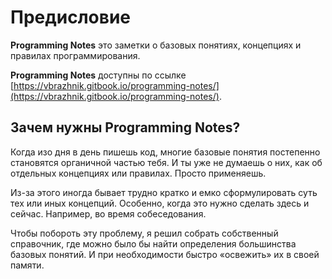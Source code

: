 # Предисловие

**Programming Notes** это заметки о базовых понятиях, концепциях и правилах программирования.

**Programming Notes** доступны по ссылке [https://vbrazhnik.gitbook.io/programming-notes/](https://vbrazhnik.gitbook.io/programming-notes/).

## Зачем нужны **Programming Notes**?

Когда изо дня в день пишешь код, многие базовые понятия постепенно становятся органичной частью тебя. И ты уже не думаешь о них, как об отдельных концепциях или правилах. Просто применяешь.

Из-за этого иногда бывает трудно кратко и емко сформулировать суть тех или иных концепций. Особенно, когда это нужно сделать здесь и сейчас. Например, во время собеседования.

Чтобы побороть эту проблему, я решил собрать собственный справочник, где можно было бы найти определения большинства базовых понятий. И при необходимости быстро «освежить» их в своей памяти.

